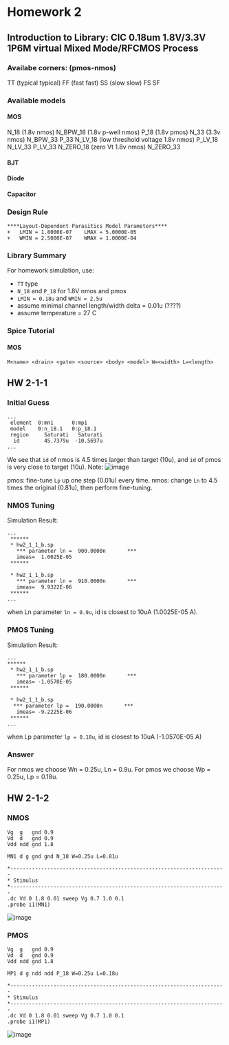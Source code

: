 # Homework 2
## Introduction to Library: CIC 0.18um 1.8V/3.3V 1P6M virtual Mixed Mode/RFCMOS Process
### Availabe corners: (pmos-nmos)
TT (typical typical)
FF (fast fast)
SS (slow slow)
FS
SF

### Available models
#### MOS
N_18 (1.8v nmos)
N_BPW_18 (1.8v p-well nmos)
P_18 (1.8v pmos)
N_33 (3.3v nmos)
N_BPW_33
P_33
N_LV_18 (low threshold voltage 1.8v nmos)
P_LV_18
N_LV_33
P_LV_33
N_ZERO_18 (zero Vt 1.8v nmos)
N_ZERO_33
#### BJT
#### Diode
#### Capacitor

### Design Rule
```
****Layout-Dependent Parasitics Model Parameters****
+   LMIN = 1.8000E-07    LMAX = 5.0000E-05
+   WMIN = 2.5000E-07    WMAX = 1.0000E-04
```

### Library Summary
For homework simulation, use:
- `TT` type
- `N_18` and `P_18` for 1.8V nmos and pmos
- `LMIN = 0.18u` and `WMIN = 2.5u`
- assume minimal channel length/width delta = 0.01u (????)
- assume temperature = 27 C

### Spice Tutorial
#### MOS
`M<name> <drain> <gate> <source> <body> <model> W=<width> L=<length>`


## HW 2-1-1
### Initial Guess
```
...                       
 element  0:mn1      0:mp1     
 model    0:n_18.1   0:p_18.1  
 region     Saturati   Saturati
  id        45.7379u  -10.5697u
...
```
We see that `id` of nmos is 4.5 times larger than target (10u), and `id` of pmos is very close to target (10u).
Note: ![image](https://github.com/user-attachments/assets/2f2d32a4-f20d-470f-8f64-441c11031715)

pmos: fine-tune `Lp` up one step (0.01u) every time.
nmos: change `Ln` to 4.5 times the original (0.81u), then perform fine-tuning.

### NMOS Tuning
Simulation Result:
```
...
 ******  
 * hw2_1_1_b.sp
   *** parameter ln =  900.0000n       ***
   imeas=  1.0025E-05
 ******

 * hw2_1_1_b.sp
   *** parameter ln =  910.0000n       ***
   imeas=  9.9322E-06
 ******
...
```
when Ln parameter `ln = 0.9u`, id is closest to 10uA (1.0025E-05 A).

### PMOS Tuning
Simulation Result:
```
...
******  
 * hw2_1_1_b.sp
   *** parameter lp =  180.0000n       ***
   imeas= -1.0570E-05
 ******

 * hw2_1_1_b.sp
  *** parameter lp =  190.0000n       ***
   imeas= -9.2225E-06
 ******
...
```
when Lp parameter `lp = 0.18u`, id is closest to 10uA (-1.0570E-05 A)

### Answer
For nmos we choose Wn = 0.25u, Ln = 0.9u.
For pmos we choose Wp = 0.25u, Lp = 0.18u. 

## HW 2-1-2

### NMOS
```
Vg  g   gnd 0.9
Vd  d   gnd 0.9
Vdd ndd gnd 1.8

MN1 d g gnd gnd N_18 W=0.25u L=0.81u

*----------------------------------------------------------------------
* Stimulus
*---------------------------------------------------------------------- 
.dc Vd 0 1.8 0.01 sweep Vg 0.7 1.0 0.1
.probe i1(MN1)
```
![image](https://github.com/user-attachments/assets/f84fa567-55be-476f-bb63-73a9f9494b54)

### PMOS
```
Vg  g   gnd 0.9
Vd  d   gnd 0.9
Vdd ndd gnd 1.8

MP1 d g ndd ndd P_18 W=0.25u L=0.18u

*----------------------------------------------------------------------
* Stimulus
*---------------------------------------------------------------------- 
.dc Vd 0 1.8 0.01 sweep Vg 0.7 1.0 0.1
.probe i1(MP1)
```
![image](https://github.com/user-attachments/assets/cd7041eb-63f8-43f1-b261-a70c0d659b99)
